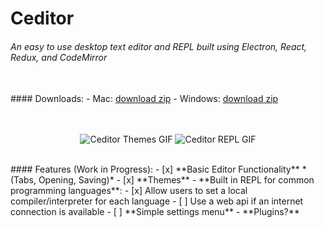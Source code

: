 # Ceditor
###### An easy to use desktop text editor and REPL built using Electron, React, Redux, and CodeMirror
<br/>
#### Downloads:
- Mac: <a href="https://github.com/epiqueras/ceditor/releases/download/v1.0.0/ceditor-mac-64.zip" download="ceditor">download zip</a>
- Windows: <a href="https://github.com/epiqueras/ceditor/releases/download/v1.0.0/ceditor-win32-ia32.zip" download="ceditor">download zip</a>
<br/>
<br/>
<br/>
<p align="center">
  <img alt="Ceditor Themes GIF" src="https://i.giphy.com/NpW8rQAcHh3SU.gif" />
  <img alt="Ceditor REPL GIF" src="https://i.giphy.com/QHI5xrPFSvocM.gif" />
</p>
<br/>
#### Features (Work in Progress):
- [x] **Basic Editor Functionality** *(Tabs, Opening, Saving)*
- [x] **Themes**
- **Built in REPL for common programming languages**:
    - [x] Allow users to set a local compiler/interpreter for each language
    - [ ] Use a web api if an internet connection is available
- [ ] **Simple settings menu**
- **Plugins?**
